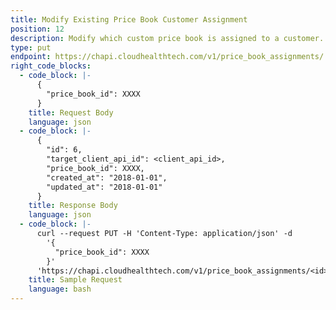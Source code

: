 ```yaml
---
title: Modify Existing Price Book Customer Assignment
position: 12
description: Modify which custom price book is assigned to a customer.
type: put
endpoint: https://chapi.cloudhealthtech.com/v1/price_book_assignments/:id
right_code_blocks:
  - code_block: |-
      {
        "price_book_id": XXXX
      }
    title: Request Body
    language: json
  - code_block: |-
      {
        "id": 6,
        "target_client_api_id": <client_api_id>,
        "price_book_id": XXXX,
        "created_at": "2018-01-01",
        "updated_at": "2018-01-01"
      }
    title: Response Body
    language: json
  - code_block: |-
      curl --request PUT -H 'Content-Type: application/json' -d
        '{
          "price_book_id": XXXX
        }'
      'https://chapi.cloudhealthtech.com/v1/price_book_assignments/<id>?api_key=<your_api_key>'
    title: Sample Request
    language: bash
---
```

